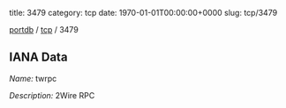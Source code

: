 title: 3479
category: tcp
date: 1970-01-01T00:00:00+0000
slug: tcp/3479

[portdb](/) / [tcp](/category/tcp.html) / 3479


## IANA Data

_Name:_ twrpc

_Description:_ 2Wire RPC

